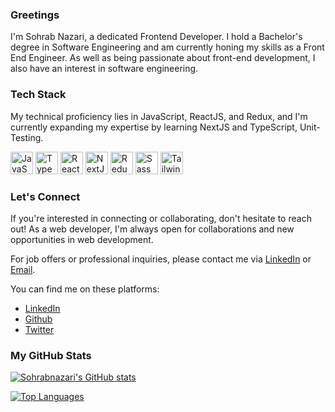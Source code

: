 ### Greetings

I'm Sohrab Nazari, a dedicated Frontend Developer. I hold a Bachelor's degree in Software Engineering and am currently honing my skills as a Front End Engineer.
As well as being passionate about front-end development, I also have an interest in software engineering.

### Tech Stack

My technical proficiency lies in JavaScript, ReactJS, and Redux, and I'm currently expanding my expertise by learning NextJS and TypeScript, Unit-Testing.

<p align="left">
 <a href="https://developer.mozilla.org/en-US/docs/Web/JavaScript" target="_blank" rel="noreferrer"><img src="https://raw.githubusercontent.com/danielcranney/readme-generator/main/public/icons/skills/javascript-colored.svg" width="36" height="36" alt="JavaScript" /></a>
 <a href="https://www.typescriptlang.org/" target="_blank" rel="noreferrer"><img src="https://raw.githubusercontent.com/danielcranney/readme-generator/main/public/icons/skills/typescript-colored.svg" width="36" height="36" alt="TypeScript" /></a>
 <a href="https://reactjs.org/" target="_blank" rel="noreferrer"><img src="https://raw.githubusercontent.com/danielcranney/readme-generator/main/public/icons/skills/react-colored.svg" width="36" height="36" alt="React" /></a>
 <a href="https://nextjs.org/docs" target="_blank" rel="noreferrer"><img src="https://raw.githubusercontent.com/danielcranney/readme-generator/main/public/icons/skills/nextjs-colored.svg" width="36" height="36" alt="NextJs" /></a>
 <a href="https://redux.js.org/" target="_blank" rel="noreferrer"><img src="https://raw.githubusercontent.com/danielcranney/readme-generator/main/public/icons/skills/redux-colored.svg" width="36" height="36" alt="Redux" /></a>
 <a href="https://sass-lang.com/" target="_blank" rel="noreferrer"><img src="https://raw.githubusercontent.com/danielcranney/readme-generator/main/public/icons/skills/sass-colored.svg" width="36" height="36" alt="Sass" /></a>
 <a href="https://tailwindcss.com/" target="_blank" rel="noreferrer"><img src="https://raw.githubusercontent.com/danielcranney/readme-generator/main/public/icons/skills/tailwindcss-colored.svg" width="36" height="36" alt="TailwindCSS" /></a>
</p>

### Let's Connect

If you're interested in connecting or collaborating, don't hesitate to reach out!
As a web developer, I'm always open for collaborations and new opportunities in web development.

For job offers or professional inquiries, please contact me via [LinkedIn](https://www.linkedin.com/in/sohrabnazari/) or [Email](mailto:sohrabnazari@pm.me).

You can find me on these platforms:
- [LinkedIn](https://www.linkedin.com/in/sohrabnazari)
- [Github](https://github.com/sohrabnazari/?tab=follow)
- [Twitter](https://twitter.com/sohrabnzr)


### My GitHub Stats

<a href="http://www.github.com/Sohrabnazari"><img src="https://github-readme-stats.vercel.app/api?username=Sohrabnazari&show_icons=true&hide=stars,issues,&count_private=true&title_color=0891b2&text_color=ffffff&icon_color=0891b2&bg_color=1c1917&hide_border=true&show_icons=true" alt="Sohrabnazari's GitHub stats" /></a>

<a href="https://github.com/Sohrabnazari"><img src="https://github-readme-stats.vercel.app/api/top-langs/?username=Sohrabnazari&langs_count=10&title_color=0891b2&text_color=ffffff&icon_color=0891b2&bg_color=1c1917&hide_border=true&locale=en&custom_title=Top%20%Languages" alt="Top Languages" /></a>
